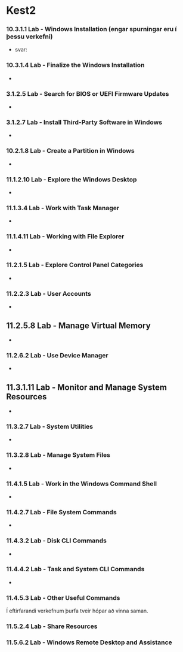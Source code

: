 # Kest2
### 10.3.1.1 Lab - Windows Installation (engar spurningar eru í þessu verkefni)
  * svar:
### 10.3.1.4 Lab - Finalize the Windows Installation
 *
### 3.1.2.5 Lab - Search for BIOS or UEFI Firmware Updates
 *
### 3.1.2.7 Lab - Install Third-Party Software in Windows
 *
### 10.2.1.8 Lab - Create a Partition in Windows
 *
### 11.1.2.10 Lab - Explore the Windows Desktop
 *
### 11.1.3.4 Lab - Work with Task Manager
 *
### 11.1.4.11 Lab - Working with File Explorer
 *
### 11.2.1.5 Lab - Explore Control Panel Categories
 *
### 11.2.2.3 Lab - User Accounts
 *
## 11.2.5.8 Lab - Manage Virtual Memory
 *
### 11.2.6.2 Lab - Use Device Manager
 *
## 11.3.1.11 Lab - Monitor and Manage System Resources
 *
### 11.3.2.7 Lab - System Utilities
 *
### 11.3.2.8 Lab - Manage System Files
 *
### 11.4.1.5 Lab - Work in the Windows Command Shell
 *
### 11.4.2.7 Lab - File System Commands
 * 
### 11.4.3.2 Lab - Disk CLI Commands
 *
### 11.4.4.2 Lab - Task and System CLI Commands
 *
### 11.4.5.3 Lab - Other Useful Commands 



Í eftirfarandi verkefnum þurfa tveir hópar að vinna saman.

### 11.5.2.4 Lab - Share Resources

### 11.5.6.2 Lab - Windows Remote Desktop and Assistance

